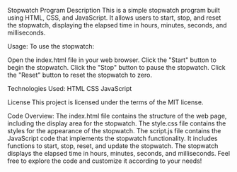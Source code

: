 Stopwatch Program
Description
This is a simple stopwatch program built using HTML, CSS, and JavaScript. It allows users to start, stop, and reset the stopwatch, displaying the elapsed time in hours, minutes, seconds, and milliseconds.

Usage:
To use the stopwatch:

Open the index.html file in your web browser.
Click the "Start" button to begin the stopwatch.
Click the "Stop" button to pause the stopwatch.
Click the "Reset" button to reset the stopwatch to zero.

Technologies Used:
HTML
CSS
JavaScript

License
This project is licensed under the terms of the MIT license. 

Code Overview:
The index.html file contains the structure of the web page, including the display area for the stopwatch.
The style.css file contains the styles for the appearance of the stopwatch.
The script.js file contains the JavaScript code that implements the stopwatch functionality.
It includes functions to start, stop, reset, and update the stopwatch.
The stopwatch displays the elapsed time in hours, minutes, seconds, and milliseconds.
Feel free to explore the code and customize it according to your needs!
